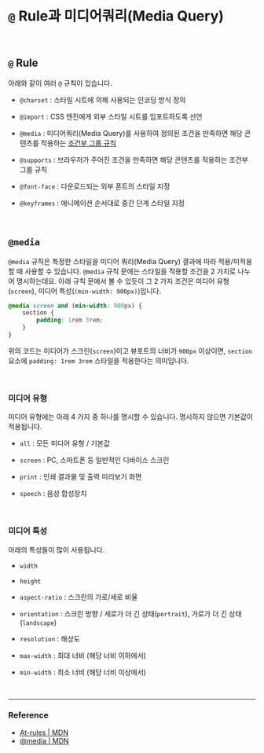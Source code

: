 # `@` Rule과 미디어쿼리(Media Query)

<br>

## `@` Rule

아래와 같이 여러 `@` 규칙이 있습니다.

- `@charset` : 스타일 시트에 의해 사용되는 인코딩 방식 정의

- `@import` : CSS 엔진에게 외부 스타일 시트를 임포트하도록 선언

- `@media` : 미디어쿼리(Media Query)를 사용하여 정의된 조건을 만족하면 해당 콘텐츠를 적용하는 [조건부 그룹 규칙](https://developer.mozilla.org/ko/docs/Web/CSS/At-rule#%EC%A1%B0%EA%B1%B4%EB%B6%80_%EA%B7%B8%EB%A3%B9_%EA%B7%9C%EC%B9%99)

- `@supports` : 브라우저가 주어진 조건을 만족하면 해당 콘텐츠를 적용하는 조건부 그룹 규칙

- `@font-face` : 다운로드되는 외부 폰트의 스타일 지정

- `@keyframes` : 애니메이션 순서대로 중간 단계 스타일 지정

<br>

## `@media`

`@media` 규칙은 특정한 스타일을 미디어 쿼리(Media Query) 결과에 따라 적용/미적용할 때 사용할 수 있습니다. `@media` 규칙 문에는 스타일을 적용할 조건을 2 가지로 나누어 명시하는데요. 아래 규칙 문에서 볼 수 있듯이 그 2 가지 조건은 미디어 유형(`screen`), 미디어 특성(`(min-width: 900px)`)입니다.

```css
@media screen and (min-width: 900px) {
	section {
		padding: 1rem 3rem;
	}
}
```

위의 코드는 미디어가 스크린(`screen`)이고 뷰포트의 너비가 `900px` 이상이면, `section` 요소에 `padding: 1rem 3rem` 스타일을 적용한다는 의미입니다.

<br>

### 미디어 유형

미디어 유형에는 아래 4 가지 중 하나를 명시할 수 있습니다. 명시하지 않으면 기본값이 적용됩니다.

- `all` : 모든 미디어 유형 / 기본값

- `screen` : PC, 스마트폰 등 일반적인 디바이스 스크린

- `print` : 인쇄 결과물 및 출력 미리보기 화면

- `speech` : 음성 합성장치

<br>

### 미디어 특성

아래의 특성들이 많이 사용됩니다.

- `width`

- `height`

- `aspect-ratio` : 스크린의 가로/세로 비율

- `orientation` : 스크린 방향 / 세로가 더 긴 상태(`portrait`), 가로가 더 긴 상태(`landscape`)

- `resolution` : 해상도

- `max-width` : 최대 너비 (해당 너비 이하에서)

- `min-width` : 최소 너비 (해당 너비 이상에서)

<br>

---

### Reference

- [At-rules | MDN](https://developer.mozilla.org/en-US/docs/Web/CSS/At-rule)
- [\@media | MDN](https://developer.mozilla.org/en-US/docs/Web/CSS/@media)
